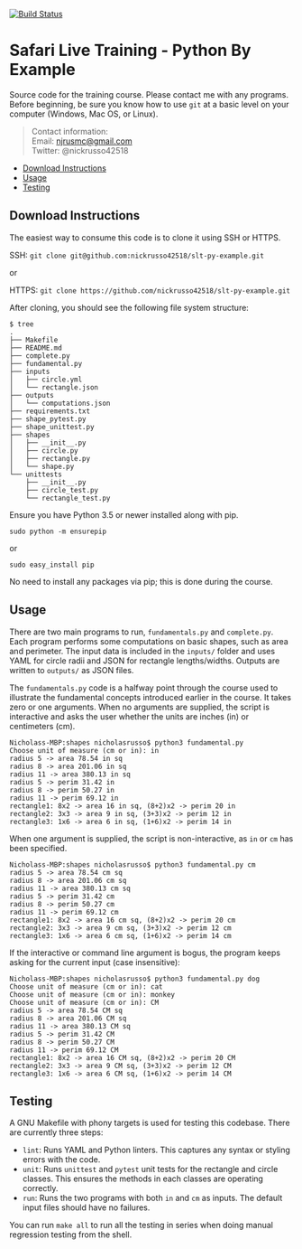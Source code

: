 [![Build Status](
https://travis-ci.org/nickrusso42518/slt-py-example.svg?branch=master)](
https://travis-ci.org/nickrusso42518/slt-py-example)

# Safari Live Training - Python By Example
Source code for the training course. Please contact me with any programs.
Before beginning, be sure you know how to use `git` at a basic level on
your computer (Windows, Mac OS, or Linux).

> Contact information:\
> Email:    njrusmc@gmail.com\
> Twitter:  @nickrusso42518

  * [Download Instructions](#download-instructions)
  * [Usage](#usage)
  * [Testing](#testing)

## Download Instructions
The easiest way to consume this code is to clone it using SSH or HTTPS.

SSH: `git clone git@github.com:nickrusso42518/slt-py-example.git`

or

HTTPS: `git clone https://github.com/nickrusso42518/slt-py-example.git`

After cloning, you should see the following file system structure:

```
$ tree
.
├── Makefile
├── README.md
├── complete.py
├── fundamental.py
├── inputs
│   ├── circle.yml
│   └── rectangle.json
├── outputs
│   └── computations.json
├── requirements.txt
├── shape_pytest.py
├── shape_unittest.py
├── shapes
│   ├── __init__.py
│   ├── circle.py
│   ├── rectangle.py
│   └── shape.py
└── unittests
    ├── __init__.py
    ├── circle_test.py
    └── rectangle_test.py
```

Ensure you have Python 3.5 or newer installed along with pip.

`sudo python -m ensurepip`

or

`sudo easy_install pip`

No need to install any packages via pip; this is done during the course.

## Usage
There are two main programs to run, `fundamentals.py` and `complete.py`.
Each program performs some computations on basic shapes, such as area
and perimeter. The input data is included in the `inputs/` folder and uses
YAML for circle radii and JSON for rectangle lengths/widths. Outputs are
written to `outputs/` as JSON files.

The `fundamentals.py` code is a halfway point through the course used to
illustrate the fundamental concepts introduced earlier in the course. It
takes zero or one arguments. When no arguments are supplied, the script
is interactive and asks the user whether the units are inches (in) or
centimeters (cm).

```
Nicholass-MBP:shapes nicholasrusso$ python3 fundamental.py
Choose unit of measure (cm or in): in
radius 5 -> area 78.54 in sq
radius 8 -> area 201.06 in sq
radius 11 -> area 380.13 in sq
radius 5 -> perim 31.42 in
radius 8 -> perim 50.27 in
radius 11 -> perim 69.12 in
rectangle1: 8x2 -> area 16 in sq, (8+2)x2 -> perim 20 in
rectangle2: 3x3 -> area 9 in sq, (3+3)x2 -> perim 12 in
rectangle3: 1x6 -> area 6 in sq, (1+6)x2 -> perim 14 in
```

When one argument is supplied, the script is non-interactive, as `in` or `cm`
has been specified.

```
Nicholass-MBP:shapes nicholasrusso$ python3 fundamental.py cm
radius 5 -> area 78.54 cm sq
radius 8 -> area 201.06 cm sq
radius 11 -> area 380.13 cm sq
radius 5 -> perim 31.42 cm
radius 8 -> perim 50.27 cm
radius 11 -> perim 69.12 cm
rectangle1: 8x2 -> area 16 cm sq, (8+2)x2 -> perim 20 cm
rectangle2: 3x3 -> area 9 cm sq, (3+3)x2 -> perim 12 cm
rectangle3: 1x6 -> area 6 cm sq, (1+6)x2 -> perim 14 cm
```

If the interactive or command line argument is bogus, the program keeps
asking for the current input (case insensitive):

```
Nicholass-MBP:shapes nicholasrusso$ python3 fundamental.py dog
Choose unit of measure (cm or in): cat
Choose unit of measure (cm or in): monkey
Choose unit of measure (cm or in): CM
radius 5 -> area 78.54 CM sq
radius 8 -> area 201.06 CM sq
radius 11 -> area 380.13 CM sq
radius 5 -> perim 31.42 CM
radius 8 -> perim 50.27 CM
radius 11 -> perim 69.12 CM
rectangle1: 8x2 -> area 16 CM sq, (8+2)x2 -> perim 20 CM
rectangle2: 3x3 -> area 9 CM sq, (3+3)x2 -> perim 12 CM
rectangle3: 1x6 -> area 6 CM sq, (1+6)x2 -> perim 14 CM
```

## Testing
A GNU Makefile with phony targets is used for testing this codebase.
There are currently three steps:
  * `lint`: Runs YAML and Python linters. This captures any syntax or
    styling errors with the code.
  * `unit`: Runs `unittest` and `pytest` unit tests for the rectangle and
    circle classes. This ensures the methods in each classes are operating
    correctly.
  * `run`: Runs the two programs with both `in` and `cm` as inputs.
    The default input files should have no failures.

You can run `make all` to run all the testing in series when doing manual
regression testing from the shell.
